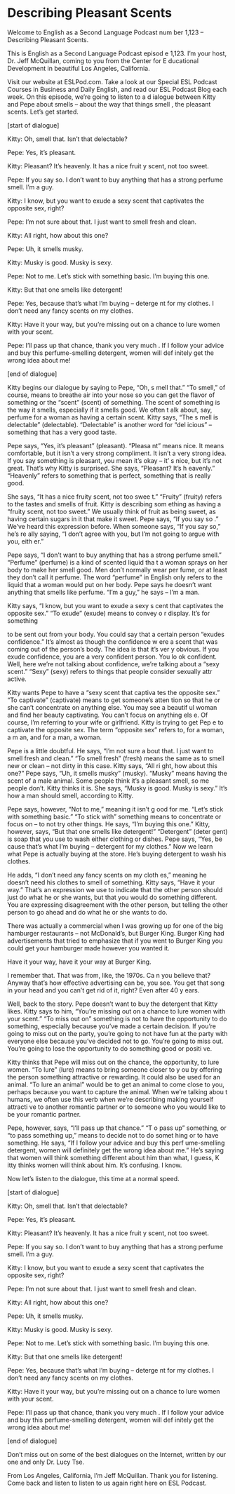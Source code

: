 # Describing Pleasant Scents

Welcome to English as a Second Language Podcast num ber 1,123 – Describing Pleasant Scents.

This is English as a Second Language Podcast episod e 1,123. I’m your host, Dr. Jeff McQuillan, coming to you from the Center for E ducational Development in beautiful Los Angeles, California.

Visit our website at ESLPod.com. Take a look at our  Special ESL Podcast Courses in Business and Daily English, and read our  ESL Podcast Blog each week. On this episode, we’re going to listen to a d ialogue between Kitty and Pepe about smells – about the way that things smell , the pleasant scents. Let’s get started.

[start of dialogue]

Kitty: Oh, smell that. Isn’t that delectable?

Pepe: Yes, it’s pleasant.

Kitty: Pleasant? It’s heavenly. It has a nice fruit y scent, not too sweet.

Pepe: If you say so. I don’t want to buy anything that has a strong perfume smell. I’m a guy.

Kitty: I know, but you want to exude a sexy scent that captivates the opposite sex, right?

Pepe: I’m not sure about that. I just want to smell  fresh and clean.

Kitty: All right, how about this one?

Pepe: Uh, it smells musky.

Kitty: Musky is good. Musky is sexy.

Pepe: Not to me. Let’s stick with something basic. I’m buying this one.

Kitty: But that one smells like detergent!

Pepe: Yes, because that’s what I’m buying – deterge nt for my clothes. I don’t need any fancy scents on my clothes.

Kitty: Have it your way, but you’re missing out on a chance to lure women with your scent.

Pepe: I’ll pass up that chance, thank you very much . If I follow your advice and buy this perfume-smelling detergent, women will def initely get the wrong idea about me!

[end of dialogue]

Kitty begins our dialogue by saying to Pepe, “Oh, s mell that.” “To smell,” of course, means to breathe air into your nose so you can get the flavor of something or the “scent” (scent) of something. The scent of something is the way it smells, especially if it smells good. We often t alk about, say, perfume for a woman as having a certain scent. Kitty says, “The s mell is delectable” (delectable). “Delectable” is another word for “del icious” – something that has a very good taste.

Pepe says, “Yes, it’s pleasant” (pleasant). “Pleasa nt” means nice. It means comfortable, but it isn’t a very strong compliment.  It isn’t a very strong idea. If you say something is pleasant, you mean it’s okay – it’ s nice, but it’s not great. That’s why Kitty is surprised. She says, “Pleasant? It’s h eavenly.” “Heavenly” refers to something that is perfect, something that is really  good.

She says, “It has a nice fruity scent, not too swee t.” “Fruity” (fruity) refers to the tastes and smells of fruit. Kitty is describing som ething as having a “fruity scent, not too sweet.” We usually think of fruit as being sweet, as having certain sugars in it that make it sweet. Pepe says, “If you say so .” We’ve heard this expression before. When someone says, “If you say so,” he’s re ally saying, “I don’t agree with you, but I’m not going to argue with you, eith er.”

Pepe says, “I don’t want to buy anything that has a  strong perfume smell.” “Perfume” (perfume) is a kind of scented liquid tha t a woman sprays on her body to make her smell good. Men don’t normally wear per fume, or at least they don’t call it perfume. The word “perfume” in English only  refers to the liquid that a woman would put on her body. Pepe says he doesn’t want anything that smells like perfume. “I’m a guy,” he says – I’m a man.

Kitty says, “I know, but you want to exude a sexy s cent that captivates the opposite sex.” “To exude” (exude) means to convey o r display. It’s for something

to be sent out from your body. You could say that a  certain person “exudes confidence.” It’s almost as though the confidence w ere a scent that was coming out of the person’s body. The idea is that it’s ver y obvious. If you exude confidence, you are a very confident person. You lo ok confident. Well, here we’re not talking about confidence, we’re talking about a  “sexy scent.” “Sexy” (sexy) refers to things that people consider sexually attr active.

Kitty wants Pepe to have a “sexy scent that captiva tes the opposite sex.” “To captivate” (captivate) means to get someone’s atten tion so that he or she can’t concentrate on anything else. You may see a beautif ul woman and find her beauty captivating. You can’t focus on anything els e. Of course, I’m referring to your wife or girlfriend. Kitty is trying to get Pep e to captivate the opposite sex. The term “opposite sex” refers to, for a woman, a m an, and for a man, a woman.

Pepe is a little doubtful. He says, “I’m not sure a bout that. I just want to smell fresh and clean.” “To smell fresh” (fresh) means the same as to smell new or clean – not dirty in this case. Kitty says, “All ri ght, how about this one?” Pepe says, “Uh, it smells musky” (musky). “Musky” means having the scent of a male animal. Some people think it’s a pleasant smell, so me people don’t. Kitty thinks it is. She says, “Musky is good. Musky is sexy.” It’s how a man should smell, according to Kitty.

Pepe says, however, “Not to me,” meaning it isn’t g ood for me. “Let’s stick with something basic.” “To stick with” something means to concentrate or focus on – to not try other things. He says, “I’m buying this one.” Kitty, however, says, “But that one smells like detergent!” “Detergent” (deter gent) is soap that you use to wash either clothing or dishes. Pepe says, “Yes, be cause that’s what I’m buying – detergent for my clothes.” Now we learn what Pepe  is actually buying at the store. He’s buying detergent to wash his clothes.

He adds, “I don’t need any fancy scents on my cloth es,” meaning he doesn’t need his clothes to smell of something. Kitty says,  “Have it your way.” That’s an expression we use to indicate that the other person  should just do what he or she wants, but that you would do something different. You are expressing disagreement with the other person, but telling the  other person to go ahead and do what he or she wants to do.

There was actually a commercial when I was growing up for one of the big hamburger restaurants – not McDonald’s, but Burger King. Burger King had advertisements that tried to emphasize that if you went to Burger King you could get your hamburger made however you wanted it.

Have it your way, have it your way at Burger King.

I remember that. That was from, like, the 1970s. Ca n you believe that? Anyway that’s how effective advertising can be, you see. You get that song in your head and you can’t get rid of it, right? Even after 40 y ears.

Well, back to the story. Pepe doesn’t want to buy the detergent that Kitty likes. Kitty says to him, “You’re missing out on a chance to lure women with your scent.” “To miss out on” something is not to have the opportunity to do something, especially because you’ve made a certain  decision. If you’re going to miss out on the party, you’re going to not have fun  at the party with everyone else because you’ve decided not to go. You’re going  to miss out. You’re going to lose the opportunity to do something good or positi ve.

Kitty thinks that Pepe will miss out on the chance,  the opportunity, to lure women. “To lure” (lure) means to bring someone closer to y ou by offering the person something attractive or rewarding. It could also be  used for an animal. “To lure an animal” would be to get an animal to come close to you, perhaps because you want to capture the animal. When we’re talking abou t humans, we often use this verb when we’re describing making yourself attracti ve to another romantic partner or to someone who you would like to be your  romantic partner.

Pepe, however, says, “I’ll pass up that chance.” “T o pass up” something, or “to pass something up,” means to decide not to do somet hing or to have something. He says, “If I follow your advice and buy this perf ume-smelling detergent, women will definitely get the wrong idea about me.” He’s saying that women will think something different about him than what, I guess, K itty thinks women will think about him. It’s confusing. I know.

Now let’s listen to the dialogue, this time at a normal speed.

[start of dialogue]

Kitty: Oh, smell that. Isn’t that delectable?

Pepe: Yes, it’s pleasant.

Kitty: Pleasant? It’s heavenly. It has a nice fruit y scent, not too sweet.

Pepe: If you say so. I don’t want to buy anything that has a strong perfume smell. I’m a guy.

Kitty: I know, but you want to exude a sexy scent that captivates the opposite sex, right?

Pepe: I’m not sure about that. I just want to smell  fresh and clean.

Kitty: All right, how about this one?

Pepe: Uh, it smells musky.

Kitty: Musky is good. Musky is sexy.

Pepe: Not to me. Let’s stick with something basic. I’m buying this one.

Kitty: But that one smells like detergent!

Pepe: Yes, because that’s what I’m buying – deterge nt for my clothes. I don’t need any fancy scents on my clothes.

Kitty: Have it your way, but you’re missing out on a chance to lure women with your scent.

Pepe: I’ll pass up that chance, thank you very much . If I follow your advice and buy this perfume-smelling detergent, women will def initely get the wrong idea about me!

[end of dialogue]

Don’t miss out on some of the best dialogues on the  Internet, written by our one and only Dr. Lucy Tse.

From Los Angeles, California, I’m Jeff McQuillan. Thank you for listening. Come back and listen to listen to us again right here on  ESL Podcast.

